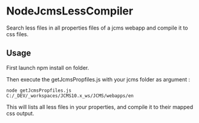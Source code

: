 # NodeJcmsLessCompiler
Search less files in all properties files  of a jcms webapp and compile it to css files.

## Usage

First launch npm install on folder.

Then execute the getJcmsPropfiles.js with your jcms folder as argument : 

```
node getJcmsPropfiles.js C:/_DEV/_workspaces/JCMS10.x_ws/JCMS/webapps/en
```

This will lists all less files in your properties, and compile it to their mapped css output.